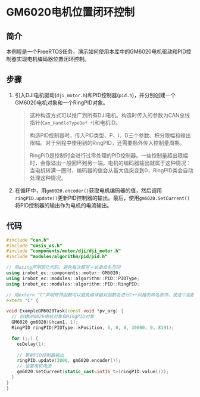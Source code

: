 # GM6020电机位置闭环控制

## 简介

本例程是一个FreeRTOS任务，演示如何使用本库中的GM6020电机驱动和PID控制器实现电机编码器位置闭环控制。

## 步骤

1. 引入DJI电机驱动(`dji_motor.h`)和PID控制器(`pid.h`)，并分别创建一个GM6020电机对象和一个RingPID对象。
    > 这种构造方式可以推广到所有DJI电机。构造时传入的参数为CAN总线指针(`Can_HandleTypeDef *`)和电机ID。
    > 
    > 构造PID控制器时，传入PID类型、P、I、D三个参数、积分限幅和输出限幅。对于例程中使用到的RingPID，还需要额外传入控制量周期。
    > 
    > RingPID是控制时会进行过零处理的PID控制器。一些控制量超出限幅时，会像溢出一般回环到另一端。电机的编码器输出就属于这种情况：当电机转满一圈时，编码器的值会从最大值突变到0，RingPID类会自动处理这种情况。

2. 在循环中，用`gm6020.encoder()`获取电机编码器的值，然后调用`ringPID.update()`更新PID控制器的输出。最后，使用`gm6020.SetCurrent()`将PID控制器的输出作为电机的电流输出。

## 代码

```c++
#include "can.h"
#include "cmsis_os.h"
#include "components/motor/dji/dji_motor.h"
#include "modules/algorithm/pid/pid.h"

// 用using声明简化代码，避免每次都写一长串命名空间
using irobot_ec::components::motor::GM6020;
using irobot_ec::modules::algorithm::PID::PIDType;
using irobot_ec::modules::algorithm::PID::RingPID;

// 用extern "C"声明修饰函数可以避免编译器对函数名进行C++风格的命名修饰，使这个函数可以正常在C语言中调用
extern "C" {

void ExampleGM6020Task(const void *pv_arg) {
  // 创建GM6020电机对象和RingPID对象
  GM6020 gm6020(&hcan1, 1);
  RingPID ringPID(PIDType::kPosition, 5, 0, 0, 30000, 0, 8191);

  for (;;) {
    osDelay(1);
    
    // 更新PID控制器输出
    ringPID.update(3000, gm6020.encoder());
    // 设置电机电流
    gm6020.SetCurrent(static_cast<int16_t>(ringPID.value()));
  }
}
}

```